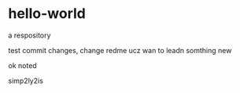 # hello-world
a respository

test commit changes, change redme ucz wan to leadn somthing new




ok noted

simp2ly2is 


